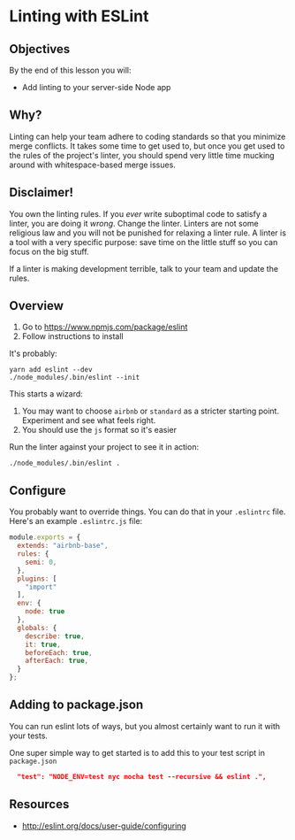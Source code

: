 # Linting with ESLint

## Objectives

By the end of this lesson you will:

- Add linting to your server-side Node app

## Why?

Linting can help your team adhere to coding standards so that you minimize merge conflicts.  It takes some time to get used to, but once you get used to the rules of the project's linter, you should spend very little time mucking around with whitespace-based merge issues.

## Disclaimer!

You own the linting rules.  If you _ever_ write suboptimal code to satisfy a linter, you are doing it _wrong_.  Change the linter.  Linters are not some religious law and you will not be punished for relaxing a linter rule.  A linter is a tool with a very specific purpose: save time on the little stuff so you can focus on the big stuff.

If a linter is making development terrible, talk to your team and update the rules.

## Overview

1. Go to https://www.npmjs.com/package/eslint
1. Follow instructions to install

It's probably:

```
yarn add eslint --dev
./node_modules/.bin/eslint --init
```

This starts a wizard:

1. You may want to choose `airbnb` or `standard` as a stricter starting point.  Experiment and see what feels right.
1. You should use the `js` format so it's easier

Run the linter against your project to see it in action:

```
./node_modules/.bin/eslint .
```

## Configure

You probably want to override things.  You can do that in your `.eslintrc` file.  Here's an example `.eslintrc.js` file:

```js
module.exports = {
  extends: "airbnb-base",
  rules: {
    semi: 0,
  },
  plugins: [
    "import"
  ],
  env: {
    node: true
  },
  globals: {
    describe: true,
    it: true,
    beforeEach: true,
    afterEach: true,
  }
};
```

## Adding to package.json

You can run eslint lots of ways, but you almost certainly want to run it with your tests.

One super simple way to get started is to add this to your test script in `package.json`

```json
  "test": "NODE_ENV=test nyc mocha test --recursive && eslint .",
```


## Resources

- http://eslint.org/docs/user-guide/configuring
